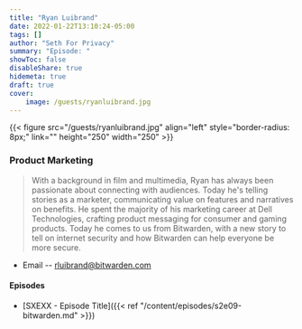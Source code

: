 ```yaml
---
title: "Ryan Luibrand"
date: 2022-01-22T13:10:24-05:00
tags: []
author: "Seth For Privacy"
summary: "Episode: "
showToc: false
disableShare: true
hidemeta: true
draft: true
cover:
    image: /guests/ryanluibrand.jpg
---
```


{{< figure src="/guests/ryanluibrand.jpg" align="left" style="border-radius: 8px;" link="" height="250" width="250" >}}

### Product Marketing

> With a background in film and multimedia, Ryan has always been passionate about connecting with audiences.  Today he's telling stories as a marketer, communicating value on features and narratives on benefits.  He spent the majority of his marketing career at Dell Technologies, crafting product messaging for consumer and gaming products.  Today he comes to us from Bitwarden, with a new story to tell on internet security and how Bitwarden can help everyone be more secure.

- Email -- [rluibrand@bitwarden.com](mailto:rluibrand@bitwarden.com)

#### Episodes

- [SXEXX - Episode Title]({{< ref "/content/episodes/s2e09-bitwarden.md" >}})
